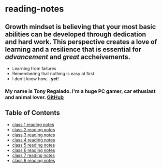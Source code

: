 # reading-notes


## Growth mindset is believing that your most basic abilities can be developed through dedication and hard work. This perspective creates a love of learning and a resilience that is essential for *advancement* and *great* accheivements. 

- Learning from failures
- Remembering that nothing is easy at first
- I don't know how... **yet**!

### My name is Tony Regalado. I'm a huge PC gamer, car ethusiast and animal lover. [GitHub](https://github.com/Edward-Regalado)


## Table of Contents  
- [class 1 reading notes](class1.md)
- [class 2 reading notes](class2.md)
- [class 3 reading notes](class3.md)
- [class 4 reading notes](class4.md)
- [class 5 reading notes](class5.md)
- [class 6 reading notes](class6.md)
- [class 7 reading notes](class7.md)
- [class 8 reading notes](class8.md)